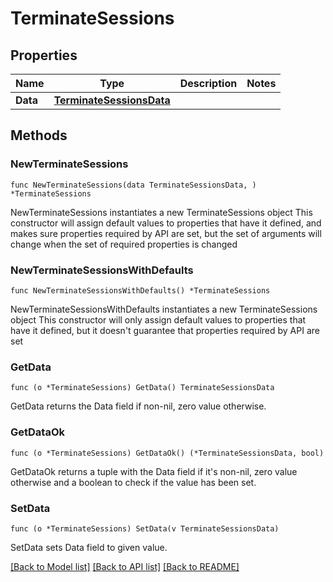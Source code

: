 # TerminateSessions

## Properties

Name | Type | Description | Notes
------------ | ------------- | ------------- | -------------
**Data** | [**TerminateSessionsData**](TerminateSessionsData.md) |  | 

## Methods

### NewTerminateSessions

`func NewTerminateSessions(data TerminateSessionsData, ) *TerminateSessions`

NewTerminateSessions instantiates a new TerminateSessions object
This constructor will assign default values to properties that have it defined,
and makes sure properties required by API are set, but the set of arguments
will change when the set of required properties is changed

### NewTerminateSessionsWithDefaults

`func NewTerminateSessionsWithDefaults() *TerminateSessions`

NewTerminateSessionsWithDefaults instantiates a new TerminateSessions object
This constructor will only assign default values to properties that have it defined,
but it doesn't guarantee that properties required by API are set

### GetData

`func (o *TerminateSessions) GetData() TerminateSessionsData`

GetData returns the Data field if non-nil, zero value otherwise.

### GetDataOk

`func (o *TerminateSessions) GetDataOk() (*TerminateSessionsData, bool)`

GetDataOk returns a tuple with the Data field if it's non-nil, zero value otherwise
and a boolean to check if the value has been set.

### SetData

`func (o *TerminateSessions) SetData(v TerminateSessionsData)`

SetData sets Data field to given value.



[[Back to Model list]](../README.md#documentation-for-models) [[Back to API list]](../README.md#documentation-for-api-endpoints) [[Back to README]](../README.md)


